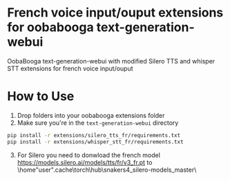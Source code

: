 # French voice input/ouput extensions for oobabooga text-generation-webui 
OobaBooga text-generation-webui with modified Silero TTS and whisper STT extensions for french voice input/ouput

# How to Use
1. Drop folders into your oobabooga extensions folder
2. Make sure you're in the `text-generation-webui` directory
```bash
pip install -r extensions/silero_tts_fr/requirements.txt
pip install -r extensions/whisper_stt_fr/requirements.txt
```
3. For Silero you need to donwload the french model 
https://models.silero.ai/models/tts/fr/v3_fr.pt
to \home\"user"\.cache\torch\hub\snakers4_silero-models_master\
